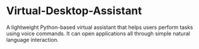 # Virtual-Desktop-Assistant
A lightweight Python-based virtual assistant that helps users perform tasks using voice commands. It can open applications all through simple natural language interaction.
